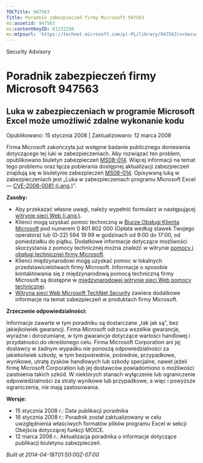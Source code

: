```yaml
---
TOCTitle: 947563
Title: Poradnik zabezpieczeń firmy Microsoft 947563
ms:assetid: 947563
ms:contentKeyID: 61232250
ms:mtpsurl: 'https://technet.microsoft.com/pl-PL/library/947563(v=Security.10)'
---
```


Security Advisory

Poradnik zabezpieczeń firmy Microsoft 947563
============================================

Luka w zabezpieczeniach w programie Microsoft Excel może umożliwić zdalne wykonanie kodu
----------------------------------------------------------------------------------------

Opublikowano: 15 stycznia 2008 | Zaktualizowano: 12 marca 2008

Firma Microsoft zakończyła już wstępne badanie publicznego doniesienia dotyczącego tej luki w zabezpieczeniach. Aby rozwiązać ten problem, opublikowano biuletyn zabezpieczeń [MS08-014](http://www.microsoft.com/poland/technet/security/bulletin/2008/ms08-014.mspx). Więcej informacji na temat tego problemu oraz łącza pobierania dostępnej aktualizacji zabezpieczeń znajdują się w biuletynie zabezpieczeń [MS08-014](http://www.microsoft.com/poland/technet/security/bulletin/2008/ms08-014.mspx). Opisywaną luką w zabezpieczeniach jest „Luka w zabezpieczeniach programu Microsoft Excel — [CVE-2008-0081 (j.ang.)](http://www.cve.mitre.org/cgi-bin/cvename.cgi?name=cve-2008-0081)”.

**Zasoby:**

-   Aby przekazać własne uwagi, należy wypełnić formularz w następującej [witrynie sieci Web (j.ang.)](https://support.microsoft.com/common/survey.aspx?scid=sw;en;1257&amp;showpage=1&amp;ws=technet&amp;sd=tech).
-   Klienci mogą uzyskać pomoc techniczną w [Biurze Obsługi Klienta Microsoft](http://support.microsoft.com/contactus/?ws=support) pod numerem 0 801 802 000 (Opłata według stawek Twojego operatora) lub (0-22) 594 19 99 w godzinach od 9:00 do 17:00, od poniedziałku do piątku. Dodatkowe informacje dotyczące możliwości skorzystania z pomocy technicznej można znaleźć w witrynie [pomocy i obsługi technicznej firmy Microsoft](http://support.microsoft.com/?ln=pl).
-   Klienci międzynarodowi mogą uzyskać pomoc w lokalnych przedstawicielstwach firmy Microsoft. Informacje o sposobie kontaktowania się z międzynarodową pomocą techniczną firmy Microsoft są dostępne w [międzynarodowej witrynie sieci Web pomocy technicznej](http://go.microsoft.com/fwlink/?linkid=21155).
-   [Witryna sieci Web Microsoft TechNet Security](http://www.microsoft.com/poland/technet/security/default.mspx) zawiera dodatkowe informacje na temat zabezpieczeń w produktach firmy Microsoft.

**Zrzeczenie odpowiedzialności:**

Informacje zawarte w tym poradniku są dostarczane „tak jak są”, bez jakiejkolwiek gwarancji. Firma Microsoft odrzuca wszelkie gwarancje, wyraźne i dorozumiane, w tym gwarancje dotyczące wartości handlowej i przydatności do określonego celu. Firma Microsoft Corporation ani jej dostawcy w żadnym wypadku nie ponoszą odpowiedzialności za jakiekolwiek szkody, w tym bezpośrednie, pośrednie, przypadkowe, wynikowe, utratę zysków handlowych lub szkody specjalne, nawet jeżeli firmę Microsoft Corporation lub jej dostawców powiadomiono o możliwości zaistnienia takich szkód. W niektórych stanach wyłączenie lub ograniczenie odpowiedzialności za straty wynikowe lub przypadkowe, a więc i powyższe ograniczenia, nie mają zastosowania.

**Wersje:**

-   15 stycznia 2008 r.: Data publikacji poradnika
-   16 stycznia 2008 r.: Poradnik został zaktualizowany w celu uwzględnienia właściwych formatów plików programu Excel w sekcji Obejścia dotyczącej funkcji MOICE.
-   12 marca 2008 r.: Aktualizacja poradnika o informacje dotyczące publikacji biuletynu zabezpieczeń.

*Built at 2014-04-18T01:50:00Z-07:00*
